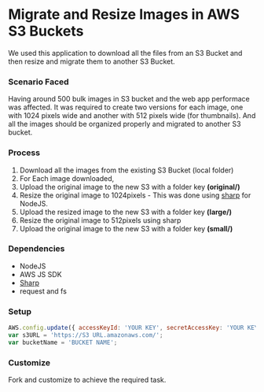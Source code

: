 # Migrate and Resize Images in AWS S3 Buckets

We used this application to download all the files from an S3 Bucket and then resize and migrate them to another S3 Bucket. 

### Scenario Faced
Having around 500 bulk images in S3 bucket and the web app performace was affected. It was required to create two versions for each image, one with 1024 pixels wide and another with 512 pixels wide (for thumbnails). And all the images should be organized properly and migrated to another S3 bucket.

### Process

1. Download all the images from the existing S3 Bucket (local folder)
2. For Each image downloaded,
3. Upload the original image to the new S3 with a folder key **(original/)**
4. Resize the original image to 1024pixels - This was done using [sharp](http://sharp.pixelplumbing.com/en/stable/ "sharp") for NodeJS.
5. Upload the resized image to the new S3 with a folder key **(large/)**
6. Resize the original image to 512pixels using sharp
7. Upload the original image to the new S3 with a folder key **(small/)** 

### Dependencies

- NodeJS 
- AWS JS SDK
- [Sharp](http://sharp.pixelplumbing.com/en/stable/ "sharp")  
- request and fs


### Setup

```javascript
AWS.config.update({ accessKeyId: 'YOUR KEY', secretAccessKey: 'YOUR KEY' });
var s3URL = 'https://S3 URL.amazonaws.com/';
var bucketName = 'BUCKET NAME';
```

### Customize

Fork and customize to achieve the required task.

